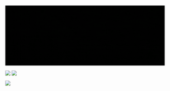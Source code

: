 <img
  align="center"
  src="https://github.com/briang123/briang123/blob/master/BrianGaines.gif"
/>

<img
  align="center"
  src="https://github-readme-stats.vercel.app/api/?username=briang123&show_icons=true&count_private=true&theme=radical&include_all_commits=true"
/>
<img
  align="center"
  src="https://github-readme-stats.vercel.app/api/top-langs/?username=briang123&layout=compact&theme=radical"
/>

<img
  align="center"
  src="https://github-readme-stats.vercel.app/api/pin?username=briang123&repo=stats-challenge-in-react-js&theme=radical&show_owner=true"
/>
